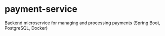 # payment-service
Backend microservice for managing and processing payments (Spring Boot, PostgreSQL, Docker)
